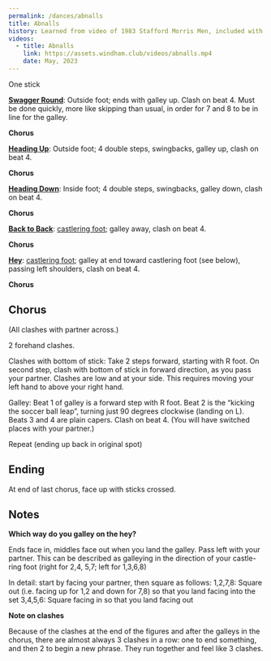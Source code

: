 ```yaml
---
permalink: /dances/abnalls
title: Abnalls
history: Learned from video of 1983 Stafford Morris Men, included with all the traditional dances
videos:
  - title: Abnalls
    link: https://assets.windham.club/videos/abnalls.mp4
    date: May, 2023
---
```

One stick

**[Swagger Round](/figures#swagger-round)**:
Outside foot; ends with galley up.  Clash on beat 4. Must be done quickly, more like skipping than usual, in order for 7 and 8 to be in line for the galley.

**Chorus**

**[Heading Up](/figures#heading-up)**:
Outside foot; 4 double steps, swingbacks, galley up, clash on beat 4.

**Chorus**

**[Heading Down](/figures#heading-down)**:
Inside foot; 4 double steps, swingbacks, galley down, clash on beat 4.

**Chorus**

**[Back to Back](/figures#back-to-back)**:
[castlering foot](/figures#castlering-foot); galley away, clash on beat 4.

**Chorus**

**[Hey](/figures#hey)**:
[castlering foot](/figures#castlering-foot); galley at end toward castlering foot (see below), passing left shoulders, clash on beat 4.

**Chorus**

## Chorus

(All clashes with partner across.)

2 forehand clashes.

Clashes with bottom of stick: Take 2 steps forward, starting with R foot.  On second step, clash with bottom of stick in forward direction, as you pass your partner.  Clashes are low and at your side.  This requires moving your left hand to above your right hand.

Galley: Beat 1 of galley is a forward step with R foot.  Beat 2 is the “kicking the soccer ball leap”, turning just 90 degrees clockwise (landing on L).  Beats 3 and 4 are plain capers.  Clash on beat 4. (You will have switched places with your partner.)

Repeat (ending up back in original spot)

## Ending

At end of last chorus, face up with sticks crossed.

## Notes

**Which way do you galley on the hey?**

Ends face in, middles face out when you land the galley.  Pass left with your partner.  This can be described as galleying in the direction of your castle-ring foot (right for 2,4, 5,7; left for 1,3,6,8)

In detail: start by facing your partner, then square as follows:
1,2,7,8: Square out (i.e. facing up for 1,2 and down for 7,8) so that you land facing into the set
3,4,5,6: Square facing in so that you land facing out



**Note on clashes**

Because of the clashes at the end of the figures and after the galleys in the chorus, there are almost always 3 clashes in a row: one to end something, and then 2 to begin a new phrase.  They run together and feel like 3 clashes.

